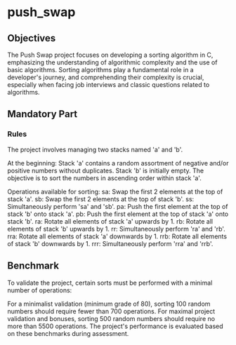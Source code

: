 # push_swap

## Objectives
The Push Swap project focuses on developing a sorting algorithm in C, emphasizing the understanding of algorithmic complexity and the use of basic algorithms. Sorting algorithms play a fundamental role in a developer's journey, and comprehending their complexity is crucial, especially when facing job interviews and classic questions related to algorithms.

## Mandatory Part
### Rules
The project involves managing two stacks named 'a' and 'b'.

At the beginning:
Stack 'a' contains a random assortment of negative and/or positive numbers without duplicates.
Stack 'b' is initially empty.
The objective is to sort the numbers in ascending order within stack 'a'.

Operations available for sorting:
sa: Swap the first 2 elements at the top of stack 'a'.
sb: Swap the first 2 elements at the top of stack 'b'.
ss: Simultaneously perform 'sa' and 'sb'.
pa: Push the first element at the top of stack 'b' onto stack 'a'.
pb: Push the first element at the top of stack 'a' onto stack 'b'.
ra: Rotate all elements of stack 'a' upwards by 1.
rb: Rotate all elements of stack 'b' upwards by 1.
rr: Simultaneously perform 'ra' and 'rb'.
rra: Rotate all elements of stack 'a' downwards by 1.
rrb: Rotate all elements of stack 'b' downwards by 1.
rrr: Simultaneously perform 'rra' and 'rrb'.

## Benchmark
To validate the project, certain sorts must be performed with a minimal number of operations:

For a minimalist validation (minimum grade of 80), sorting 100 random numbers should require fewer than 700 operations.
For maximal project validation and bonuses, sorting 500 random numbers should require no more than 5500 operations.
The project's performance is evaluated based on these benchmarks during assessment.
